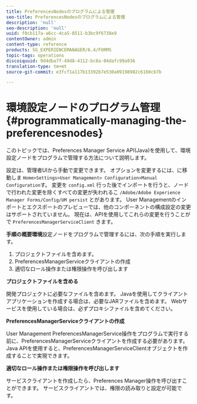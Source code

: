 ```yaml
---
title: PreferencesNodesのプログラムによる管理
seo-title: PreferencesNodesのプログラムによる管理
description: 'null'
seo-description: 'null'
uuid: f0cb117a-a6cc-4ca5-8511-b3bc9f6738e9
contentOwner: admin
content-type: reference
products: SG_EXPERIENCEMANAGER/6.4/FORMS
topic-tags: operations
discoiquuid: 9d4dba7f-49d8-4112-bc8a-04dafc99a936
translation-type: tm+mt
source-git-commit: e3fcf1a117b13392b7e530a09198982c6160cb7b

---
```



# 環境設定ノードのプログラム管理 {#programmatically-managing-the-preferencesnodes}

このトピックでは、Preferences Manager Service API(Java)を使用して、環境設定ノードをプログラムで管理する方法について説明します。

設定は、管理者UIから手動で変更できます。 オプションを変更するには、に移動しま `Home>Settings>User Management> Configuration>Manual Configuration`す。 変更を `config.xml` 行った後でインポートを行うと、ノードで行われた変更を除くすべての変更が失われるこ `/Adobe/Adobe Experience Manager Forms/Config/UM persist` とがあります。 User Managementのインポートとエクスポートのプレビューでは、他のコンポーネントの構成設定の変更はサポートされていません。 現在は、APIを使用してこれらの変更を行うことがで `PreferencesManagerServiceClient` きます。

**手順の概要環境**&#x200B;設定ノードをプログラムで管理するには、次の手順を実行します。

1. プロジェクトファイルを含めます。
1. PreferencesManagerServiceクライアントの作成
1. 適切なロール操作または権限操作を呼び出します

**プロジェクトファイルを含める**

開発プロジェクトに必要なファイルを含めます。 Javaを使用してクライアントアプリケーションを作成する場合は、必要なJARファイルを含めます。 Webサービスを使用している場合は、必ずプロキシファイルを含めてください。

**PreferencesManagerServiceクライアントの作成**

User Management PreferencesManagerService操作をプログラムで実行する前に、PreferencesManagerServiceクライアントを作成する必要があります。 Java APIを使用すると、PreferencesManagerServiceClientオブジェクトを作成することで実現できます。

**適切なロール操作または権限操作を呼び出します**

サービスクライアントを作成したら、Preferences Manager操作を呼び出すことができます。 サービスクライアントでは、権限の読み取りと設定が可能です。
